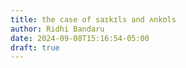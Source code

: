 ```yaml
---
title: the case of saɪkɪls and ʌnkʊls
author: Ridhi Bandaru
date: 2024-09-08T15:16:54-05:00
draft: true
---
```

